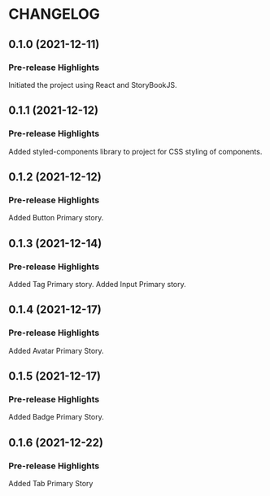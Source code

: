# CHANGELOG
## 0.1.0 (2021-12-11)
### Pre-release Highlights
Initiated the project using React and StoryBookJS.

## 0.1.1 (2021-12-12)

### Pre-release Highlights
Added styled-components library to project for CSS styling of components.

## 0.1.2 (2021-12-12)
### Pre-release Highlights
Added Button Primary story.

## 0.1.3 (2021-12-14)
### Pre-release Highlights
Added Tag Primary story.
Added Input Primary story.

## 0.1.4 (2021-12-17)
### Pre-release Highlights
Added Avatar Primary Story.

## 0.1.5 (2021-12-17)
### Pre-release Highlights
Added Badge Primary Story.

## 0.1.6 (2021-12-22)
### Pre-release Highlights
Added Tab Primary Story